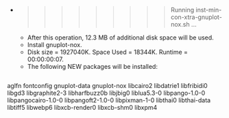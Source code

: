 * >>>>>>>>> Running inst-min-con-xtra-gnuplot-nox.sh ...
  * After this operation, 12.3 MB of additional disk space will be used.
  * Install gnuplot-nox.
  * Disk size = 1927040K. Space Used = 18344K. Runtime = 00:00:00:07.
  * The following NEW packages will be installed:
  ```bash
aglfn fontconfig gnuplot-data gnuplot-nox libcairo2
libdatrie1 libfribidi0 libgd3 libgraphite2-3 libharfbuzz0b
libjbig0 liblua5.3-0 libpango-1.0-0 libpangocairo-1.0-0 libpangoft2-1.0-0
libpixman-1-0 libthai0 libthai-data libtiff5 libwebp6
libxcb-render0 libxcb-shm0 libxpm4
  ```
